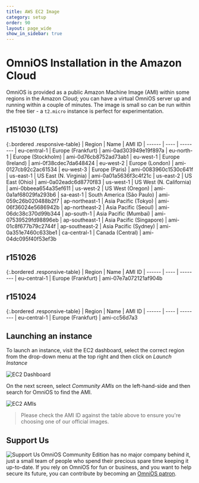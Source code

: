 ```yaml
---
title: AWS EC2 Image
category: setup
order: 90
layout: page_wide
show_in_sidebar: true
---
```


# OmniOS Installation in the Amazon Cloud

OmniOS is provided as a public Amazon Machine Image (AMI) within some
regions in the Amazon Cloud; you can have a virtual OmniOS server up and
running within a couple of minutes.
The image is small so can be run within the free tier - a `t2.micro` instance
is perfect for experimentation.

## r151030 (LTS)

{:.bordered .responsive-table}
| Region | Name | AMI ID
| ------ | ---- | --------
| eu-central-1 | Europe (Frankfurt) | ami-0ad303949e19f897a
| eu-north-1 | Europe (Stockholm) | ami-0d76cb8752ad73ab1
| eu-west-1 | Europe (Ireland) | ami-0f38cdec7da648424
| eu-west-2 | Europe (London) | ami-0127cb92c2ac61534
| eu-west-3 | Europe (Paris) | ami-0083960c1530c641f
| us-east-1 | US East (N. Virginia) | ami-0a01a5636f3c4f21c
| us-east-2 | US East (Ohio) | ami-0a02eadc6d8770f83
| us-west-1 | US West (N. California) | ami-0bbeea654a35ef611
| us-west-2 | US West (Oregon) | ami-0a1af68029fa293b6
| sa-east-1 | South America (São Paulo) | ami-059c26b020488b2f7
| ap-northeast-1 | Asia Pacific (Tokyo) | ami-06f36024e5686942b
| ap-northeast-2 | Asia Pacific (Seoul) | ami-06dc38c370d99b344
| ap-south-1 | Asia Pacific (Mumbai) | ami-07539529fd98896eb
| ap-southeast-1 | Asia Pacific (Singapore) | ami-01c8f677b79c2744f
| ap-southeast-2 | Asia Pacific (Sydney) | ami-0a351e7460c633be1
| ca-central-1 | Canada (Central) | ami-04dc095f40f53ef3b

## r151026

{:.bordered .responsive-table}
| Region | Name | AMI ID
| ------ | ---- | --------
| eu-central-1 | Europe (Frankfurt) | ami-07e7a072121af904b

## r151024

{:.bordered .responsive-table}
| Region | Name | AMI ID
| ------ | ---- | --------
| eu-central-1 | Europe (Frankfurt) | ami-cc56d7a3

## Launching an instance

To launch an instance, visit the EC2 dashboard, select the correct region
from the drop-down menu at the top right and then click on _Launch Instance_

![EC2 Dashboard](../assets/images/ec2_launch.png?raw=true "EC2 Dashboard")

On the next screen, select _Community AMIs_ on the left-hand-side and then
search for OmniOS to find the AMI.

![EC2 AMIs](../assets/images/ec2_ami.png?raw=true "EC2 AMIs")

> Please check the AMI ID against the table above to ensure you're choosing
> one of our official images.

## Support Us

<a href="https://omniosce.org/patron">
<img src="https://omniosce.org/assets/images/support.png" alt="Support Us" align="left">
</a>

OmniOS Community Edition has no major company behind it, just a small
team of people who spend their precious spare time keeping it up-to-date.
If you rely on OmniOS for fun or business, and you want to help secure
its future, you can contribute by becoming an
[OmniOS patron](https://omniosce.org/patron).

